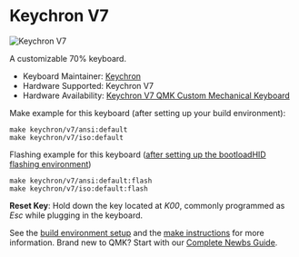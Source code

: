 # Keychron V7

![Keychron V7](https://i.imgur.com/5VLYOaX.jpg[/img])

A customizable 70% keyboard.

* Keyboard Maintainer: [Keychron](https://github.com/keychron)
* Hardware Supported: Keychron V7
* Hardware Availability: [Keychron V7 QMK Custom Mechanical Keyboard](https://www.keychron.com/products/keychron-v7-qmk-custom-mechanical-keyboard)

Make example for this keyboard (after setting up your build environment):

    make keychron/v7/ansi:default
    make keychron/v7/iso:default

Flashing example for this keyboard ([after setting up the bootloadHID flashing environment](https://docs.qmk.fm/#/flashing_bootloadhid))

    make keychron/v7/ansi:default:flash
    make keychron/v7/iso:default:flash

**Reset Key**: Hold down the key located at *K00*, commonly programmed as *Esc* while plugging in the keyboard.

See the [build environment setup](https://docs.qmk.fm/#/getting_started_build_tools) and the [make instructions](https://docs.qmk.fm/#/getting_started_make_guide) for more information. Brand new to QMK? Start with our [Complete Newbs Guide](https://docs.qmk.fm/#/newbs).
